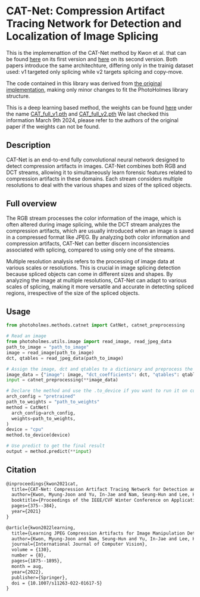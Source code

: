 # CAT-Net: Compression Artifact Tracing Network for Detection and Localization of Image Splicing

This is the implemenattion of the CAT-Net method by Kwon et al. that can be found [here](https://openaccess.thecvf.com/content/WACV2021/papers/Kwon_CAT-Net_Compression_Artifact_Tracing_Network_for_Detection_and_Localization_of_WACV_2021_paper.pdf) on its first version and [here](https://arxiv.org/pdf/2108.12947.pdf) on its second version. 
Both papers introduce the same architechture, differing only in the trainig dataset used: v1 targeted only splicing while v2 targets splicing and copy-move.

The code contained in this library was derived from [the original implementation](https://github.com/mjkwon2021/CAT-Net), making only minor changes to fit the PhotoHolmes library structure. 

This is a deep learning based method, the weights can be found [here](https://drive.google.com/drive/folders/14uNqj46505MQc3swBQgbaiPVAWtNChbz) under the name [CAT_full_v1.pth](https://drive.google.com/file/d/1NXLDCn0ABG7eWEXltGZ4SyIsREhOUhRM/view?usp=share_link) and [CAT_full_v2.pth](https://drive.google.com/file/d/1tyOKVdx6UMys2OcNpUj9r6scxNIpcoLE/view?usp=share_link) We last checked this information March 9th 2024, please refer to the authors of the original paper if the weights can not be found.

## Description

CAT-Net is an end-to-end fully convolutional neural network designed to detect compression artifacts in images. CAT-Net combines both RGB and DCT streams, allowing it to simultaneously learn forensic features related to compression artifacts in these domains. Each stream considers multiple resolutions to deal with the various shapes and sizes of the spliced objects.


## Full overview

The RGB stream processes the color information of the image, which is often altered during image splicing, while the DCT stream analyzes the compression artifacts, which are usually introduced when an image is saved in a compressed format like JPEG. By analyzing both color information and compression artifacts, CAT-Net can better discern inconsistencies associated with splicing, compared to using only one of the streams.

Multiple resolution analysis refers to the processing of image data at various scales or resolutions. This is crucial in image splicing detection because spliced objects can come in different sizes and shapes. By analyzing the image at multiple resolutions, CAT-Net can adapt to various scales of splicing, making it more versatile and accurate in detecting spliced regions, irrespective of the size of the spliced objects.

## Usage

```python
from photoholmes.methods.catnet import CatNet, catnet_preprocessing

# Read an image
from photoholmes.utils.image import read_image, read_jpeg_data
path_to_image = "path_to_image"
image = read_image(path_to_image)
dct, qtables = read_jpeg_data(path_to_image)

# Assign the image, dct and qtables to a dictionary and preprocess the image
image_data = {"image": image, "dct_coefficients": dct, "qtables": qtables}
input = catnet_preprocessing(**image_data)

# Declare the method and use the .to_device if you want to run it on cuda or mps instead of cpu
arch_config = "pretrained"
path_to_weights = "path_to_weights"
method = CatNet(
  arch_config=arch_config,
  weights=path_to_weights,
)
device = "cpu"
method.to_device(device)

# Use predict to get the final result
output = method.predict(**input)
```

## Citation

```tex
@inproceedings{kwon2021cat,
  title={CAT-Net: Compression Artifact Tracing Network for Detection and Localization of Image Splicing},
  author={Kwon, Myung-Joon and Yu, In-Jae and Nam, Seung-Hun and Lee, Heung-Kyu},
  booktitle={Proceedings of the IEEE/CVF Winter Conference on Applications of Computer Vision},
  pages={375--384},
  year={2021}
}
```

```tex
@article{kwon2022learning,
  title={Learning JPEG Compression Artifacts for Image Manipulation Detection and Localization},
  author={Kwon, Myung-Joon and Nam, Seung-Hun and Yu, In-Jae and Lee, Heung-Kyu and Kim, Changick},
  journal={International Journal of Computer Vision},
  volume = {130},
  number = {8},
  pages={1875--1895},
  month = aug,
  year={2022},
  publisher={Springer},
  doi = {10.1007/s11263-022-01617-5}
}
```
